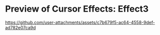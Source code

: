 # Preview of Cursor Effects: Effect3
https://github.com/user-attachments/assets/c7b679f5-ac64-4558-9def-ad782e07ca9d
